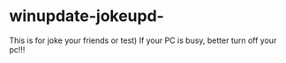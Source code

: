 # winupdate-jokeupd-
This is for joke your friends or test)
If your PC is busy, better turn off your pc!!!
